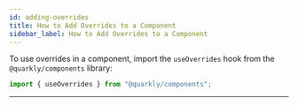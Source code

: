 ```yaml
---
id: adding-overrides
title: How to Add Overrides to a Component
sidebar_label: How to Add Overrides to a Component
---
```


To use overrides in a component, import the `useOverrides` hook from the `@quarkly/components` library:

```js
import { useOverrides } from "@quarkly/components";
```

---
